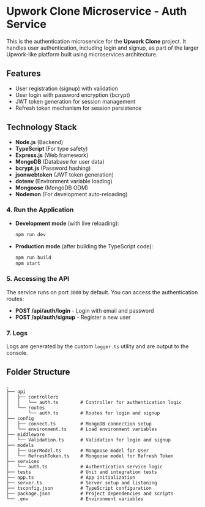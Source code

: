 
# Upwork Clone Microservice - Auth Service

This is the authentication microservice for the **Upwork Clone** project. It handles user authentication, including login and signup, as part of the larger Upwork-like platform built using microservices architecture.

## Features

- User registration (signup) with validation
- User login with password encryption (bcrypt)
- JWT token generation for session management
- Refresh token mechanism for session persistence

## Technology Stack

- **Node.js** (Backend)
- **TypeScript** (For type safety)
- **Express.js** (Web framework)
- **MongoDB** (Database for user data)
- **bcrypt.js** (Password hashing)
- **jsonwebtoken** (JWT token generation)
- **dotenv** (Environment variable loading)
- **Mongoose** (MongoDB ODM)
- **Nodemon** (For development auto-reloading)



### 4. Run the Application

- **Development mode** (with live reloading):
  ```bash
  npm run dev
  ```

- **Production mode** (after building the TypeScript code):
  ```bash
  npm run build
  npm start
  ```

### 5. Accessing the API

The service runs on port `3000` by default. You can access the authentication routes:

- **POST /api/auth/login** - Login with email and password
- **POST /api/auth/signup** - Register a new user

<!-- ### 6. Testing

This service includes unit and integration tests. You can run them using:

```bash
npm run test
``` -->

### 7. Logs

Logs are generated by the custom `logger.ts` utility and are output to the console.

## Folder Structure

```
.
├── api
│   ├── controllers
│   │   └── auth.ts        # Controller for authentication logic
│   └── routes
│       └── auth.ts        # Routes for login and signup
├── config
│   ├── connect.ts         # MongoDB connection setup
│   └── environment.ts     # Load environment variables
├── middleware
│   └── Validation.ts      # Validation for login and signup
├── models
│   ├── UserModel.ts       # Mongoose model for User
│   └── RefreshToken.ts    # Mongoose model for Refresh Token
├── services
│   └── auth.ts            # Authentication service logic
├── tests                  # Unit and integration tests
├── app.ts                 # App initialization
├── server.ts              # Server setup and listening
├── tsconfig.json          # TypeScript configuration
├── package.json           # Project dependencies and scripts
└── .env                   # Environment variables
```

